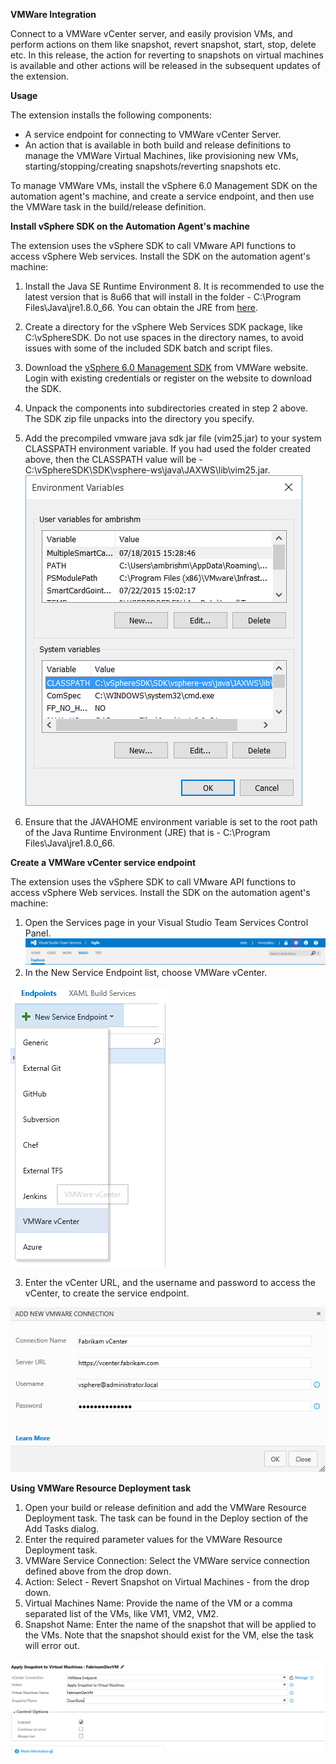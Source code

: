 **VMWare Integration**

Connect to a VMWare vCenter server, and easily provision VMs, and perform actions on them like snapshot, revert snapshot, start, stop, delete etc. In this release, the action for reverting to snapshots on virtual machines is available and other actions will be released in the subsequent updates of the extension.

**Usage**

The extension installs the following components:

 - A service endpoint for connecting to VMWare vCenter Server.
 - An action that is available in both build and release definitions to manage the VMWare Virtual Machines, like provisioning new VMs, starting/stopping/creating snapshots/reverting snapshots etc.

To manage VMWare VMs, install the vSphere 6.0 Management SDK on the automation agent's machine, and create a service endpoint, and then use the VMWare task in the build/release definition.

**Install vSphere SDK on the Automation Agent's machine**

The extension uses the vSphere SDK to call VMware API functions to access vSphere Web services. Install the SDK on the automation agent's machine:

 1. Install the Java SE Runtime Environment 8. It is recommended to use the latest version that is 8u66 that will install in the folder - C:\Program Files\Java\jre1.8.0\_66. You can obtain the JRE from [here](http://www.oracle.com/technetwork/java/javase/downloads/jre8-downloads-2133155.html).
 2. Create a directory for the vSphere Web Services SDK package, like C:\vSphereSDK. Do not use spaces in the directory names, to avoid issues with some of the included SDK batch and script files.
 3. Download the [vSphere 6.0 Management SDK](https://my.vmware.com/web/vmware/details?downloadGroup=MNGMTSDK600&productId=491) from VMWare website. Login with existing credentials or register on the website to download the SDK.
 4. Unpack the components into subdirectories created in step 2 above. The SDK zip file unpacks into the directory you specify.
 5. Add the precompiled vmware java sdk jar file (vim25.jar) to your system CLASSPATH environment variable. If you had used the folder created above, then the CLASSPATH value will be - C:\vSphereSDK\SDK\vsphere-ws\java\JAXWS\lib\vim25.jar.
 ![ClassPath](Images/ClassPath.png)

 6. Ensure that the JAVAHOME environment variable is set to the root path of the Java Runtime Environment (JRE) that is - C:\Program Files\Java\jre1.8.0\_66.

**Create a VMWare vCenter service endpoint**

The extension uses the vSphere SDK to call VMware API functions to access vSphere Web services. Install the SDK on the automation agent's machine:

   1. Open the Services page in your Visual Studio Team Services Control Panel.
 ![AdminPanel](Images/AdminPanel.png)
   2. In the New Service Endpoint list, choose VMWare vCenter.

 ![NewService](Images/NewService.png)

   3. Enter the vCenter URL, and the username and password to access the vCenter, to create the service endpoint.

 ![VMWareConnection](Images/VMWareConnection.png)

**Using VMWare Resource Deployment task**

 1. Open your build or release definition and add the VMWare Resource Deployment task. The task can be found in the Deploy section of the Add Tasks dialog.
 2. Enter the required parameter values for the VMWare Resource Deployment task.
 3. VMWare Service Connection: Select the VMWare service connection defined above from the drop down.
 4. Action: Select - Revert Snapshot on Virtual Machines - from the drop down.
 5. Virtual Machines Name: Provide the name of the VM or a comma separated list of the VMs, like VM1, VM2, VM2.
 6. Snapshot Name: Enter the name of the snapshot that will be applied to the VMs. Note that the snapshot should exist for the VM, else the task will error out.

 ![Task](Images/Task.png)
